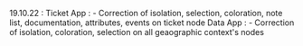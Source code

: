 19.10.22 :
    Ticket App :
        - Correction of isolation, selection, coloration, note list, documentation, attributes, events on ticket node
    Data App : 
        - Correction of isolation, coloration, selection on all geaographic context's nodes
